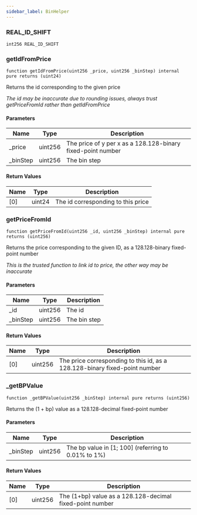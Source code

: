 ```yaml
---
sidebar_label: BinHelper
---
```


### REAL_ID_SHIFT

```solidity
int256 REAL_ID_SHIFT
```

### getIdFromPrice

```solidity
function getIdFromPrice(uint256 _price, uint256 _binStep) internal pure returns (uint24)
```

Returns the id corresponding to the given price

_The id may be inaccurate due to rounding issues, always trust getPriceFromId rather than
getIdFromPrice_

#### Parameters

| Name | Type | Description |
| ---- | ---- | ----------- |
| _price | uint256 | The price of y per x as a 128.128-binary fixed-point number |
| _binStep | uint256 | The bin step |

#### Return Values

| Name | Type | Description |
| ---- | ---- | ----------- |
| [0] | uint24 | The id corresponding to this price |

### getPriceFromId

```solidity
function getPriceFromId(uint256 _id, uint256 _binStep) internal pure returns (uint256)
```

Returns the price corresponding to the given ID, as a 128.128-binary fixed-point number

_This is the trusted function to link id to price, the other way may be inaccurate_

#### Parameters

| Name | Type | Description |
| ---- | ---- | ----------- |
| _id | uint256 | The id |
| _binStep | uint256 | The bin step |

#### Return Values

| Name | Type | Description |
| ---- | ---- | ----------- |
| [0] | uint256 | The price corresponding to this id, as a 128.128-binary fixed-point number |

### _getBPValue

```solidity
function _getBPValue(uint256 _binStep) internal pure returns (uint256)
```

Returns the (1 + bp) value as a 128.128-decimal fixed-point number

#### Parameters

| Name | Type | Description |
| ---- | ---- | ----------- |
| _binStep | uint256 | The bp value in [1; 100] (referring to 0.01% to 1%) |

#### Return Values

| Name | Type | Description |
| ---- | ---- | ----------- |
| [0] | uint256 | The (1+bp) value as a 128.128-decimal fixed-point number |

